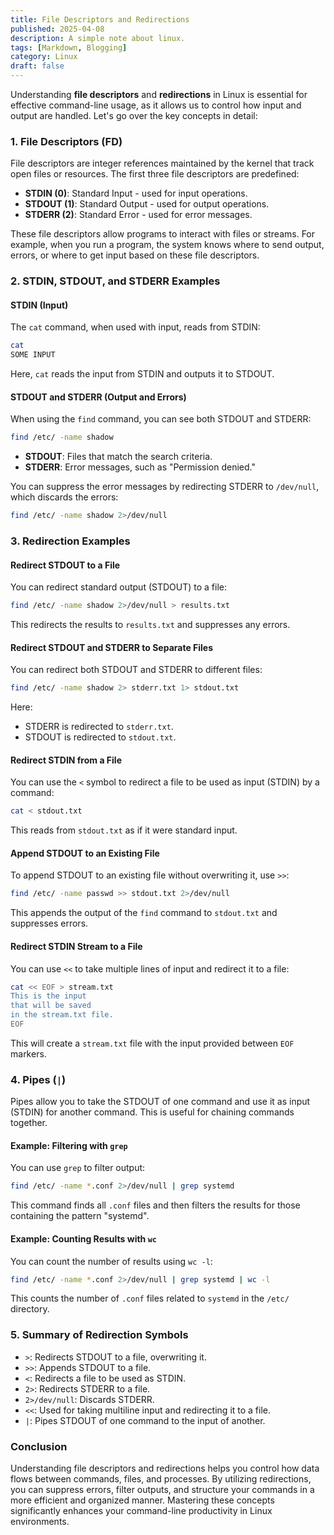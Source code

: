 ```yaml
---
title: File Descriptors and Redirections
published: 2025-04-08
description: A simple note about linux.
tags: [Markdown, Blogging]
category: Linux
draft: false
---
```

Understanding **file descriptors** and **redirections** in Linux is essential for effective command-line usage, as it allows us to control how input and output are handled. Let's go over the key concepts in detail:

### 1. **File Descriptors (FD)**
File descriptors are integer references maintained by the kernel that track open files or resources. The first three file descriptors are predefined:
- **STDIN (0)**: Standard Input - used for input operations.
- **STDOUT (1)**: Standard Output - used for output operations.
- **STDERR (2)**: Standard Error - used for error messages.

These file descriptors allow programs to interact with files or streams. For example, when you run a program, the system knows where to send output, errors, or where to get input based on these file descriptors.

### 2. **STDIN, STDOUT, and STDERR Examples**

#### STDIN (Input)
The `cat` command, when used with input, reads from STDIN:
```bash
cat
SOME INPUT
```
Here, `cat` reads the input from STDIN and outputs it to STDOUT.

#### STDOUT and STDERR (Output and Errors)
When using the `find` command, you can see both STDOUT and STDERR:
```bash
find /etc/ -name shadow
```
- **STDOUT**: Files that match the search criteria.
- **STDERR**: Error messages, such as "Permission denied."

You can suppress the error messages by redirecting STDERR to `/dev/null`, which discards the errors:
```bash
find /etc/ -name shadow 2>/dev/null
```

### 3. **Redirection Examples**

#### Redirect STDOUT to a File
You can redirect standard output (STDOUT) to a file:
```bash
find /etc/ -name shadow 2>/dev/null > results.txt
```
This redirects the results to `results.txt` and suppresses any errors.

#### Redirect STDOUT and STDERR to Separate Files
You can redirect both STDOUT and STDERR to different files:
```bash
find /etc/ -name shadow 2> stderr.txt 1> stdout.txt
```
Here:
- STDERR is redirected to `stderr.txt`.
- STDOUT is redirected to `stdout.txt`.

#### Redirect STDIN from a File
You can use the `<` symbol to redirect a file to be used as input (STDIN) by a command:
```bash
cat < stdout.txt
```
This reads from `stdout.txt` as if it were standard input.

#### Append STDOUT to an Existing File
To append STDOUT to an existing file without overwriting it, use `>>`:
```bash
find /etc/ -name passwd >> stdout.txt 2>/dev/null
```
This appends the output of the `find` command to `stdout.txt` and suppresses errors.

#### Redirect STDIN Stream to a File
You can use `<<` to take multiple lines of input and redirect it to a file:
```bash
cat << EOF > stream.txt
This is the input
that will be saved
in the stream.txt file.
EOF
```
This will create a `stream.txt` file with the input provided between `EOF` markers.

### 4. **Pipes (`|`)**

Pipes allow you to take the STDOUT of one command and use it as input (STDIN) for another command. This is useful for chaining commands together.

#### Example: Filtering with `grep`
You can use `grep` to filter output:
```bash
find /etc/ -name *.conf 2>/dev/null | grep systemd
```
This command finds all `.conf` files and then filters the results for those containing the pattern "systemd".

#### Example: Counting Results with `wc`
You can count the number of results using `wc -l`:
```bash
find /etc/ -name *.conf 2>/dev/null | grep systemd | wc -l
```
This counts the number of `.conf` files related to `systemd` in the `/etc/` directory.

### 5. **Summary of Redirection Symbols**
- `>`: Redirects STDOUT to a file, overwriting it.
- `>>`: Appends STDOUT to a file.
- `<`: Redirects a file to be used as STDIN.
- `2>`: Redirects STDERR to a file.
- `2>/dev/null`: Discards STDERR.
- `<<`: Used for taking multiline input and redirecting it to a file.
- `|`: Pipes STDOUT of one command to the input of another.

### Conclusion
Understanding file descriptors and redirections helps you control how data flows between commands, files, and processes. By utilizing redirections, you can suppress errors, filter outputs, and structure your commands in a more efficient and organized manner. Mastering these concepts significantly enhances your command-line productivity in Linux environments.